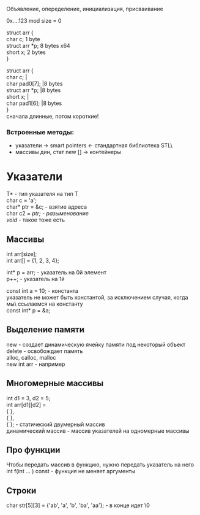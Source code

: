 Объявление, опеределение, инициализация, присваивание

0x....123 mod size = 0

struct arr {  
	char c; 1 byte  
	struct arr *p; 8 bytes x64  
	short x; 2 bytes  
}

struct arr {\
	char c;       |\
	char pad0[7]; |8 bytes\
	struct arr *p;  |8 bytes\
	short x;      |\
	char pad1[6]; |8 bytes\
}\
сначала длинные, потом короткие!

### Встроенные методы:
- указатели -> smart pointers  <- стандартная библиотека STL\
- массивы дин, стат    	new [] 		-> контейнеры 

# Указатели
T* - тип указателя на тип T\
char c = 'a';\
char* ptr = &c; - взятие адреса\
char c2 = *ptr; - разыменование\
void* - такое тоже есть

## Массивы
int arr[size];\
int arr[] = {1, 2, 3, 4};

int* p = arr; - указатель на 0й элемент\
p++; - указатель на 1й

const int a = 10; - константа\
указатель не может быть константой, за исключением случая, когда мы\ ссылаемся на константу\
const int* p = &a;

## Выделение памяти
new - создает динамическую ячейку памяти под некоторый объект\
delete - освобождает память\
alloc, calloc, malloc\
new int arr - например

## Многомерные массивы
int d1 = 3, d2 = 5;\
int arr[d1][d2] = \
	{	},\
	{	},\
	{	}; - статический двумерный массив\
динамический массив - массив указателей на одномерные массивы

## Про функции
Чтобы передать массив в функцию, нужно передать указатель на него\
int f(int ... ) const - функция не меняет аргументы

## Строки
char str[5][3] = {'ab', 'a', 'b', 'ba', 'aa'}; - в конце идет \0